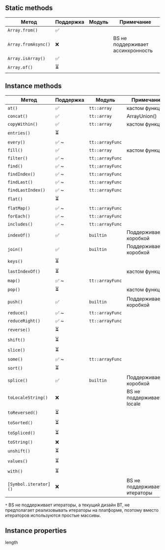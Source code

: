 
## Static methods

| Метод               | Поддержка | Модуль | Примечание                        |
| ------------------- | --------- | ------ | --------------------------------- |
| `Array.from()`      | ✅         |        |                                   |
| `Array.fromAsync()` | ❌         |        | BS не поддерживает ассинхронность |
| `Array.isArray()`   | ✅         |        |                                   |
| `Array.of()`        | ⏳         |        |                                   |

## Instance methods
| Метод                 | Поддержка | Модуль          | Примечание                   |
| --------------------- | --------- | --------------- | ---------------------------- |
| `at()`                | ✅         | `tt::array`     | кастом функция               |
| `concat()`            | ✅         | `tt::array`     | ArrayUnion()                 |
| `copyWithin()`        | ✅         | `tt::array`     | кастом функция               |
| `entries()`           | ⏳         |                 |                              |
| `every()`             | ✅ ~       | `tt::arrayFunc` |                              |
| `fill()`              | ✅         | `tt::array`     | кастом функция               |
| `filter()`            | ✅ ~       | `tt::arrayFunc` |                              |
| `find()`              | ✅ ~       | `tt::arrayFunc` |                              |
| `findIndex()`         | ✅ ~       | `tt::arrayFunc` |                              |
| `findLast()`          | ✅ ~       | `tt::arrayFunc` |                              |
| `findLastIndex()`     | ✅ ~       | `tt::arrayFunc` |                              |
| `flat()`              | ⏳         |                 |                              |
| `flatMap()`           | ✅ ~       | `tt::arrayFunc` |                              |
| `forEach()`           | ✅ ~       | `tt::arrayFunc` |                              |
| `includes()`          | ✅ ~       | `tt::arrayFunc` |                              |
| `indexOf()`           | ✅         | `builtin`       | Поддерживается коробкой      |
| `join()`              | ✅         | `builtin`       | Поддерживается коробкой      |
| `keys()`              | ⏳         |                 |                              |
| `lastIndexOf()`       | ⏳         |                 | кастом функция               |
| `map()`               | ✅ ~       | `tt::arrayFunc` |                              |
| `pop()`               | ⏳         |                 | кастом функция               |
| `push()`              | ✅         | `builtin`       | Поддерживается коробкой      |
| `reduce()`            | ✅ ~       | `tt::arrayFunc` |                              |
| `reduceRight()`       | ✅ ~       | `tt::arrayFunc` |                              |
| `reverse()`           | ⏳         |                 |                              |
| `shift()`             | ⏳         |                 |                              |
| `slice()`             | ⏳         |                 |                              |
| `some()`              | ✅ ~       | `tt::arrayFunc` |                              |
| `sort()`              | ⏳         |                 |                              |
| `splice()`            | ✅         | `builtin`       | Поддерживается коробкой      |
| `toLocaleString()`    | ❌         |                 | BS не поддерживает locale    |
| `toReversed()`        | ⏳         |                 |                              |
| `toSorted()`          | ⏳         |                 |                              |
| `toSpliced()`         | ⏳         |                 |                              |
| `toString()`          | ❌         |                 |                              |
| `unshift()`           | ⏳         |                 |                              |
| `values()`            | ⏳         |                 |                              |
| `with()`              | ⏳         |                 |                              |
| `[Symbol.iterator]()` | ❌         |                 | BS не поддерживает итераторы |
`*` BS не поддерживает итераторы, а текущий дизайн BT, не предполагает реализовывать итераторы на платформе, поэтому вместо итераторов используются простые массивы.
## Instance properties

length